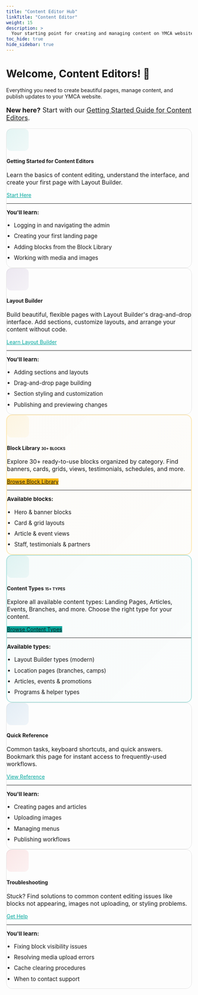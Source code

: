 ```yaml
---
title: "Content Editor Hub"
linkTitle: "Content Editor"
weight: 15
description: >
  Your starting point for creating and managing content on YMCA websites.
toc_hide: true
hide_sidebar: true
---
```


<div class="text-center mb-5 mt-4">
  <h1 class="display-4 mb-3">Welcome, Content Editors! 🎨</h1>
  <p class="lead">Everything you need to create beautiful pages, manage content, and publish updates to your YMCA website.</p>
  <p style="font-size: 1.125rem;"><strong>New here?</strong> Start with our <a href="/docs/user-documentation/">Getting Started Guide for Content Editors</a>.</p>
</div>

<div class="row row-cols-1 row-cols-md-2 g-4 mt-4">
  <!-- Card 1: Getting Started -->
  <div class="col">
    <div class="card h-100 shadow-sm border-0 hover-lift persona-topic-card">
      <div class="card-body p-4">
        <div class="d-flex align-items-start mb-3">
          <div class="card-icon-small me-3" style="background: linear-gradient(135deg, rgba(0, 167, 157, 0.1), rgba(0, 167, 157, 0.05));">
            <i class="fas fa-rocket fa-2x" style="color: var(--ymca-teal);"></i>
          </div>
          <div class="flex-grow-1">
            <h4 class="card-title mb-2">Getting Started for Content Editors</h4>
            <p class="card-text text-muted mb-3" style="font-size: 1rem;">
              Learn the basics of content editing, understand the interface, and create your first page with Layout Builder.
            </p>
          </div>
        </div>
        <div class="mt-auto">
          <a href="/docs/user-documentation/" class="btn btn-outline-primary btn-sm w-100">
            Start Here <i class="fas fa-arrow-right ms-2"></i>
          </a>
        </div>
        <hr class="my-3">
        <div class="text-muted" style="font-size: 0.95rem;">
          <strong>You'll learn:</strong>
          <ul class="mb-0 mt-2">
            <li>Logging in and navigating the admin</li>
            <li>Creating your first landing page</li>
            <li>Adding blocks from the Block Library</li>
            <li>Working with media and images</li>
          </ul>
        </div>
      </div>
    </div>
  </div>

  <!-- Card 2: Layout Builder -->
  <div class="col">
    <div class="card h-100 shadow-sm border-0 hover-lift persona-topic-card">
      <div class="card-body p-4">
        <div class="d-flex align-items-start mb-3">
          <div class="card-icon-small me-3" style="background: linear-gradient(135deg, rgba(88, 44, 131, 0.1), rgba(88, 44, 131, 0.05));">
            <i class="fas fa-th-large fa-2x" style="color: var(--ymca-purple);"></i>
          </div>
          <div class="flex-grow-1">
            <h4 class="card-title mb-2">Layout Builder</h4>
            <p class="card-text text-muted mb-3" style="font-size: 1rem;">
              Build beautiful, flexible pages with Layout Builder's drag-and-drop interface. Add sections, customize layouts, and arrange your content without code.
            </p>
          </div>
        </div>
        <div class="mt-auto">
          <a href="/docs/user-documentation/layout-builder/" class="btn btn-outline-primary btn-sm w-100">
            Learn Layout Builder <i class="fas fa-arrow-right ms-2"></i>
          </a>
        </div>
        <hr class="my-3">
        <div class="text-muted" style="font-size: 0.95rem;">
          <strong>You'll learn:</strong>
          <ul class="mb-0 mt-2">
            <li>Adding sections and layouts</li>
            <li>Drag-and-drop page building</li>
            <li>Section styling and customization</li>
            <li>Publishing and previewing changes</li>
          </ul>
        </div>
      </div>
    </div>
  </div>

  <!-- Card 3: Block Library -->
  <div class="col">
    <div class="card h-100 shadow-sm border-0 hover-lift persona-topic-card block-library-featured">
      <div class="card-body p-4">
        <div class="d-flex align-items-start mb-3">
          <div class="card-icon-small me-3" style="background: linear-gradient(135deg, rgba(253, 185, 18, 0.1), rgba(253, 185, 18, 0.05));">
            <i class="fas fa-cubes fa-2x" style="color: var(--ymca-yellow);"></i>
          </div>
          <div class="flex-grow-1">
            <h4 class="card-title mb-2">
              Block Library
              <span class="badge bg-warning text-dark ms-2" style="font-size: 0.65rem; vertical-align: middle;">30+ BLOCKS</span>
            </h4>
            <p class="card-text text-muted mb-3" style="font-size: 1rem;">
              Explore 30+ ready-to-use blocks organized by category. Find banners, cards, grids, views, testimonials, schedules, and more.
            </p>
          </div>
        </div>
        <div class="mt-auto">
          <a href="/docs/user-documentation/layout-builder/block-library/" class="btn btn-warning text-white btn-sm w-100">
            Browse Block Library <i class="fas fa-cubes ms-2"></i>
          </a>
        </div>
        <hr class="my-3">
        <div class="text-muted" style="font-size: 0.95rem;">
          <strong>Available blocks:</strong>
          <ul class="mb-0 mt-2">
            <li>Hero & banner blocks</li>
            <li>Card & grid layouts</li>
            <li>Article & event views</li>
            <li>Staff, testimonials & partners</li>
          </ul>
        </div>
      </div>
    </div>
  </div>

  <!-- Card 4: Content Types -->
  <div class="col">
    <div class="card h-100 shadow-sm border-0 hover-lift persona-topic-card content-types-featured">
      <div class="card-body p-4">
        <div class="d-flex align-items-start mb-3">
          <div class="card-icon-small me-3" style="background: linear-gradient(135deg, rgba(0, 167, 157, 0.1), rgba(0, 167, 157, 0.05));">
            <i class="fas fa-file-alt fa-2x" style="color: var(--ymca-teal);"></i>
          </div>
          <div class="flex-grow-1">
            <h4 class="card-title mb-2">
              Content Types
              <span class="badge bg-info text-white ms-2" style="font-size: 0.65rem; vertical-align: middle;">15+ TYPES</span>
            </h4>
            <p class="card-text text-muted mb-3" style="font-size: 1rem;">
              Explore all available content types: Landing Pages, Articles, Events, Branches, and more. Choose the right type for your content.
            </p>
          </div>
        </div>
        <div class="mt-auto">
          <a href="/docs/user-documentation/content-types/" class="btn btn-info text-white btn-sm w-100">
            Browse Content Types <i class="fas fa-th-large ms-2"></i>
          </a>
        </div>
        <hr class="my-3">
        <div class="text-muted" style="font-size: 0.95rem;">
          <strong>Available types:</strong>
          <ul class="mb-0 mt-2">
            <li>Layout Builder types (modern)</li>
            <li>Location pages (branches, camps)</li>
            <li>Articles, events & promotions</li>
            <li>Programs & helper types</li>
          </ul>
        </div>
      </div>
    </div>
  </div>

  <!-- Card 5: Quick Reference -->
  <div class="col">
    <div class="card h-100 shadow-sm border-0 hover-lift persona-topic-card">
      <div class="card-body p-4">
        <div class="d-flex align-items-start mb-3">
          <div class="card-icon-small me-3" style="background: linear-gradient(135deg, rgba(0, 96, 175, 0.1), rgba(0, 96, 175, 0.05));">
            <i class="fas fa-book-open fa-2x" style="color: var(--ymca-blue);"></i>
          </div>
          <div class="flex-grow-1">
            <h4 class="card-title mb-2">Quick Reference</h4>
            <p class="card-text text-muted mb-3" style="font-size: 1rem;">
              Common tasks, keyboard shortcuts, and quick answers. Bookmark this page for instant access to frequently-used workflows.
            </p>
          </div>
        </div>
        <div class="mt-auto">
          <a href="/docs/quick-reference/" class="btn btn-outline-primary btn-sm w-100">
            View Reference <i class="fas fa-arrow-right ms-2"></i>
          </a>
        </div>
        <hr class="my-3">
        <div class="text-muted" style="font-size: 0.95rem;">
          <strong>You'll learn:</strong>
          <ul class="mb-0 mt-2">
            <li>Creating pages and articles</li>
            <li>Uploading images</li>
            <li>Managing menus</li>
            <li>Publishing workflows</li>
          </ul>
        </div>
      </div>
    </div>
  </div>

  <!-- Card 4: Troubleshooting -->
  <div class="col">
    <div class="card h-100 shadow-sm border-0 hover-lift persona-topic-card">
      <div class="card-body p-4">
        <div class="d-flex align-items-start mb-3">
          <div class="card-icon-small me-3" style="background: linear-gradient(135deg, rgba(227, 30, 36, 0.1), rgba(227, 30, 36, 0.05));">
            <i class="fas fa-wrench fa-2x" style="color: var(--ymca-red);"></i>
          </div>
          <div class="flex-grow-1">
            <h4 class="card-title mb-2">Troubleshooting</h4>
            <p class="card-text text-muted mb-3" style="font-size: 1rem;">
              Stuck? Find solutions to common content editing issues like blocks not appearing, images not uploading, or styling problems.
            </p>
          </div>
        </div>
        <div class="mt-auto">
          <a href="/docs/troubleshooting/" class="btn btn-outline-primary btn-sm w-100">
            Get Help <i class="fas fa-arrow-right ms-2"></i>
          </a>
        </div>
        <hr class="my-3">
        <div class="text-muted" style="font-size: 0.95rem;">
          <strong>You'll learn:</strong>
          <ul class="mb-0 mt-2">
            <li>Fixing block visibility issues</li>
            <li>Resolving media upload errors</li>
            <li>Cache clearing procedures</li>
            <li>When to contact support</li>
          </ul>
        </div>
      </div>
    </div>
  </div>
</div>

<style>
/* Hide sidebar and center content on persona landing pages */
.td-sidebar {
  display: none !important;
}

.td-sidebar-toc {
  display: none !important;
}

.td-main {
  max-width: 100% !important;
  padding: 0 !important;
}

/* Fix breadcrumbs hidden under navbar */
.td-breadcrumbs {
  padding-top: 80px !important;
}

/* Override Bootstrap column classes to center main content */
main[role="main"] {
  max-width: 1200px !important;
  margin: 0 auto !important;
  padding: 2rem 1.5rem !important;
  flex: 0 0 100% !important;
  width: 100% !important;
}

.td-content {
  max-width: 100% !important;
  margin: 0 !important;
}

/* YMCA Brand Colors (already defined globally, but included for reference) */
:root {
  --ymca-teal: #00A79D;
  --ymca-purple: #582C83;
  --ymca-blue: #0060AF;
  --ymca-red: #E31E24;
  --ymca-yellow: #FDB912;
}

.persona-topic-card {
  border-radius: 16px;
  border: 1px solid rgba(0, 0, 0, 0.1);
  transition: all 0.3s cubic-bezier(0.4, 0, 0.2, 1);
}

.persona-topic-card:hover {
  transform: translateY(-4px);
  box-shadow: 0 12px 24px rgba(0, 167, 157, 0.15) !important;
  border-color: var(--ymca-teal);
}

.card-icon-small {
  width: 60px;
  height: 60px;
  border-radius: 12px;
  display: flex;
  align-items: center;
  justify-content: center;
  flex-shrink: 0;
}

.persona-topic-card .btn-outline-primary {
  border-color: var(--ymca-teal);
  color: var(--ymca-teal);
  transition: all 0.2s ease-in-out;
}

.persona-topic-card .btn-outline-primary:hover {
  background-color: var(--ymca-teal);
  border-color: var(--ymca-teal);
  color: white;
  transform: translateX(4px);
}

.persona-topic-card ul {
  padding-left: 1.25rem;
}

.persona-topic-card ul li {
  margin-bottom: 0.5rem;
  line-height: 1.4;
}

/* Featured Block Library Card */
.block-library-featured {
  border: 2px solid rgba(253, 185, 18, 0.3);
  background: linear-gradient(135deg, rgba(253, 185, 18, 0.02), rgba(253, 185, 18, 0.01));
}

.block-library-featured:hover {
  border-color: var(--ymca-yellow);
  box-shadow: 0 12px 24px rgba(253, 185, 18, 0.3) !important;
}

.block-library-featured .btn-warning {
  background-color: var(--ymca-yellow);
  border-color: var(--ymca-yellow);
  transition: all 0.2s ease-in-out;
}

.block-library-featured .btn-warning:hover {
  background-color: #e5a810;
  border-color: #e5a810;
  transform: translateX(4px);
}

/* Featured Content Types Card */
.content-types-featured {
  border: 2px solid rgba(0, 167, 157, 0.3);
  background: linear-gradient(135deg, rgba(0, 167, 157, 0.02), rgba(0, 167, 157, 0.01));
}

.content-types-featured:hover {
  border-color: var(--ymca-teal);
  box-shadow: 0 12px 24px rgba(0, 167, 157, 0.3) !important;
}

.content-types-featured .btn-info {
  background-color: var(--ymca-teal);
  border-color: var(--ymca-teal);
  transition: all 0.2s ease-in-out;
}

.content-types-featured .btn-info:hover {
  background-color: #008c84;
  border-color: #008c84;
  transform: translateX(4px);
}
</style>
